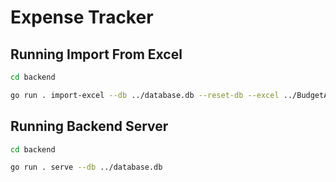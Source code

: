 # Expense Tracker

## Running Import From Excel

```bash
cd backend
```

```bash
go run . import-excel --db ../database.db --reset-db --excel ../BudgetAndExpenses.xlsx --sheet Expenses
```

## Running Backend Server

```bash
cd backend
```

```bash
go run . serve --db ../database.db
```
